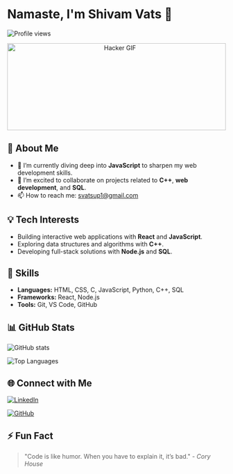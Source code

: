 # Namaste, I'm Shivam Vats 🙏

![Profile views](https://komarev.com/ghpvc/?username=shivamvats&color=blue)

<div align="center">
  <img src="https://media.giphy.com/media/3o7btPrqT0zWo94T38/giphy.gif" alt="Hacker GIF" width="100%" height="200px"/>
</div>

## 🔭 About Me
- 🌱 I’m currently diving deep into **JavaScript** to sharpen my web development skills.
- 👯 I’m excited to collaborate on projects related to **C++**, **web development**, and **SQL**.
- 📫 How to reach me: [svatsup1@gmail.com](mailto:svatsup1@gmail.com)

## 💡 Tech Interests
- Building interactive web applications with **React** and **JavaScript**.
- Exploring data structures and algorithms with **C++**.
- Developing full-stack solutions with **Node.js** and **SQL**.

## 🚀 Skills
- **Languages:** HTML, CSS, C, JavaScript, Python, C++, SQL
- **Frameworks:** React, Node.js
- **Tools:** Git, VS Code, GitHub

## 📊 GitHub Stats
![GitHub stats](https://github-readme-stats.vercel.app/api?username=shivamvats&show_icons=true&theme=radical)

![Top Languages](https://github-readme-stats.vercel.app/api/top-langs/?username=shivamvats&layout=compact&theme=radical)

## 🌐 Connect with Me
[![LinkedIn](https://img.shields.io/badge/-LinkedIn-blue?style=flat&logo=Linkedin&logoColor=white)](https://www.linkedin.com/in/shivam-vats-18b708332/?originalSubdomain=in)

[![GitHub](https://img.shields.io/badge/-GitHub-gray?style=flat&logo=github&logoColor=white)](https://github.com/ShivamVats1)

## ⚡ Fun Fact
> "Code is like humor. When you have to explain it, it’s bad." - *Cory House*
